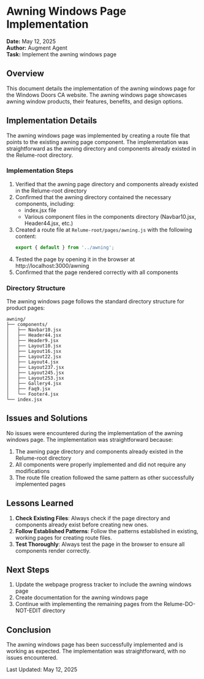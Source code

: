 # Awning Windows Page Implementation

**Date:** May 12, 2025  
**Author:** Augment Agent  
**Task:** Implement the awning windows page

## Overview

This document details the implementation of the awning windows page for the Windows Doors CA website. The awning windows page showcases awning window products, their features, benefits, and design options.

## Implementation Details

The awning windows page was implemented by creating a route file that points to the existing awning page component. The implementation was straightforward as the awning directory and components already existed in the Relume-root directory.

### Implementation Steps

1. Verified that the awning page directory and components already existed in the Relume-root directory
2. Confirmed that the awning directory contained the necessary components, including:
   - index.jsx file
   - Various component files in the components directory (Navbar10.jsx, Header44.jsx, etc.)
3. Created a route file at `Relume-root/pages/awning.js` with the following content:
   ```javascript
   export { default } from '../awning';
   ```
4. Tested the page by opening it in the browser at http://localhost:3000/awning
5. Confirmed that the page rendered correctly with all components

### Directory Structure

The awning windows page follows the standard directory structure for product pages:

```
awning/
├── components/
│   ├── Navbar10.jsx
│   ├── Header44.jsx
│   ├── Header9.jsx
│   ├── Layout10.jsx
│   ├── Layout16.jsx
│   ├── Layout22.jsx
│   ├── Layout4.jsx
│   ├── Layout237.jsx
│   ├── Layout245.jsx
│   ├── Layout253.jsx
│   ├── Gallery4.jsx
│   ├── Faq9.jsx
│   └── Footer4.jsx
└── index.jsx
```

## Issues and Solutions

No issues were encountered during the implementation of the awning windows page. The implementation was straightforward because:

1. The awning page directory and components already existed in the Relume-root directory
2. All components were properly implemented and did not require any modifications
3. The route file creation followed the same pattern as other successfully implemented pages

## Lessons Learned

1. **Check Existing Files**: Always check if the page directory and components already exist before creating new ones.
2. **Follow Established Patterns**: Follow the patterns established in existing, working pages for creating route files.
3. **Test Thoroughly**: Always test the page in the browser to ensure all components render correctly.

## Next Steps

1. Update the webpage progress tracker to include the awning windows page
2. Create documentation for the awning windows page
3. Continue with implementing the remaining pages from the Relume-DO-NOT-EDIT directory

## Conclusion

The awning windows page has been successfully implemented and is working as expected. The implementation was straightforward, with no issues encountered.

Last Updated: May 12, 2025

